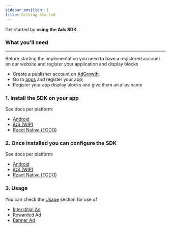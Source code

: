 ```yaml
---
sidebar_position: 1
title: Getting Started
---
```


Get started by **using the Ads SDK**.

### What you'll need

---

Before starting the implementation you need to have a registered account on our website and register your application and display blocks

- Create a publisher account on [AdGrowth](https://adserver.adgrowth.com);
- Go to [apps](https://adserver.adgrowth.com/mfe-apps/apps) and register your app;
- Register your app display blocks and give them an alias name

### 1. Install the SDK on your app

See docs per platform:

- [Android](/docs/getting_started/installation/android)
- [iOS (WIP)](/docs/getting_started/installation/ios)
- [React Native (TODO)](/docs/getting_started/installation/react_native)

### 2. Once installed you can configure the SDK

See docs per platform:

- [Android](/docs/getting_started/configuration/android)
- [iOS (WIP)](/docs/getting_started/configuration/ios)
- [React Native (TODO)](/docs/getting_started/configuration/react_native)

### 3. Usage

You can check the [Usage](/docs/usage) section for use of

- [Interstitial Ad](/docs/category/interstitial)
- [Rewarded Ad](/docs/category/rewarded)
- [Banner Ad](/docs/category/banner)
